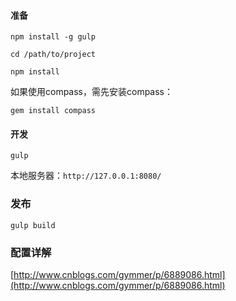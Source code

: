 #### 准备

`npm install -g gulp`

`cd /path/to/project`

`npm install`

如果使用compass，需先安装compass：

`gem install compass`

#### 开发

`gulp`

本地服务器：`http://127.0.0.1:8080/`

### 发布

`gulp build`

### 配置详解

[http://www.cnblogs.com/gymmer/p/6889086.html](http://www.cnblogs.com/gymmer/p/6889086.html)